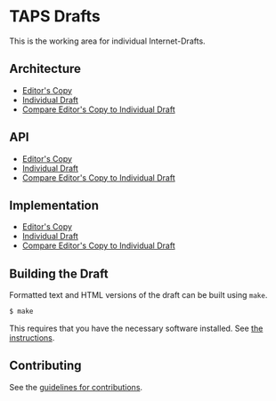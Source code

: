 # TAPS Drafts

This is the working area for individual Internet-Drafts.

## Architecture

* [Editor's Copy](https://taps-api.github.io/drafts/#go.draft-ietf-taps-arch.html)
* [Individual Draft](https://tools.ietf.org/html/draft-ietf-taps-arch)
* [Compare Editor's Copy to Individual Draft](https://taps-api.github.io/drafts/#go.draft-ietf-taps-arch.diff)

## API

* [Editor's Copy](https://taps-api.github.io/drafts/#go.draft-ietf-taps-interface.html)
* [Individual Draft](https://tools.ietf.org/html/draft-ietf-taps-interface)
* [Compare Editor's Copy to Individual Draft](https://taps-api.github.io/drafts/#go.draft-ietf-taps-interface.diff)

## Implementation

* [Editor's Copy](https://taps-api.github.io/drafts/#go.draft-brunstrom-taps-impl.html)
* [Individual Draft](https://tools.ietf.org/html/draft-brunstrom-taps-impl)
* [Compare Editor's Copy to Individual Draft](https://taps-api.github.io/drafts/#go.draft-brunstrom-taps-impl.diff)


## Building the Draft

Formatted text and HTML versions of the draft can be built using `make`.

```sh
$ make
```

This requires that you have the necessary software installed.  See
[the instructions](https://github.com/martinthomson/i-d-template/blob/master/doc/SETUP.md).


## Contributing

See the
[guidelines for contributions](https://github.com/taps-api/drafts/blob/master/CONTRIBUTING.md).
